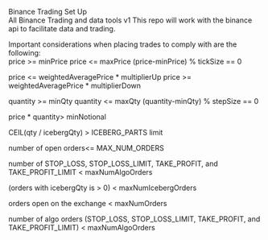 Binance Trading Set Up  
All Binance Trading and data tools v1
This repo will work with the binance api to facilitate data and trading.

Important considerations when placing trades to comply with are the following:  
price >= minPrice
price <= maxPrice
(price-minPrice) % tickSize == 0

price <= weightedAveragePrice * multiplierUp
price >= weightedAveragePrice * multiplierDown

quantity >= minQty
quantity <= maxQty
(quantity-minQty) % stepSize == 0

price * quantity> minNotional

CEIL(qty / icebergQty) > ICEBERG_PARTS limit

number of open orders<= MAX_NUM_ORDERS

number of STOP_LOSS, STOP_LOSS_LIMIT, TAKE_PROFIT, and TAKE_PROFIT_LIMIT < maxNumAlgoOrders

(orders with icebergQty is > 0)  < maxNumIcebergOrders

orders open on the exchange < maxNumOrders

number of algo orders (STOP_LOSS, STOP_LOSS_LIMIT, TAKE_PROFIT, and TAKE_PROFIT_LIMIT) < maxNumAlgoOrders
